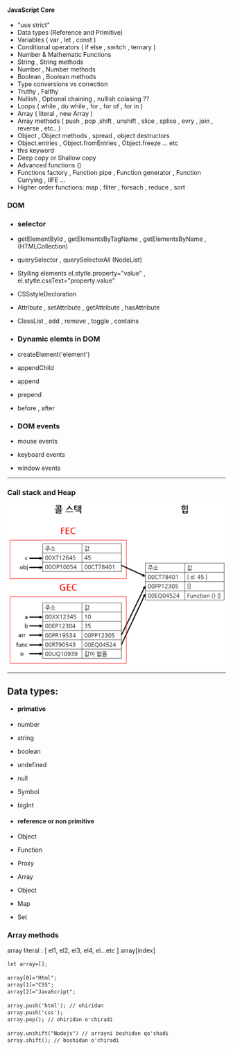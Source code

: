 #### JavaScript Core

- "use strict"
- Data types (Reference and Primitive)
- Variables ( var , let , const )
- Conditional operators ( if else , switch , ternary )  
- Number & Mathematic Functions 
- String , String methods
- Number , Number methods
- Boolean , Boolean methods
- Type conversions vs correction
- Truthy , Falthy 
- Nullish , Optional chaining , nullish colasing ?? 
- Loops ( while , do while , for , for of , for in )
- Array  ( literal , new Array )
- Array methods ( push , pop ,shift , unshift , slice , splice , evry , join , reverse , etc...)
- Object , Object methods , spread , object destructors 
- Object.entries , Object.fromEntries , Object.freeze ... etc
- this keyword
- Deep copy or Shallow copy
- Advanced functions  ()
- Functions factory , Function pipe , Function generator , Function Currying , IIFE ...
- Higher order functions: map , filter , foreach , reduce , sort 

###  DOM

- ### selector 

- getElementById , getElementsByTagName , getElementsByName , (HTMLCollection)
- querySelector , querySelectorAll (NodeList)

- Styiling elements el.stytle.property="value" , el.stytle.cssText="property:value"
- CSSstyleDecloration

- Attribute , setAttribute , getAttribute , hasAttribute 
- ClassList , add , remove , toggle , contains

- ### Dynamic elemts in DOM 
- createElement('element')
- appendChild
- append
- prepend
- before , after


- ### DOM events

- mouse events
- keyboard events
- window events

<hr>


### Call stack and Heap

![alt text](image.png)

<hr>


## Data types:

- #### primative

- number 
- string
- boolean
- undefined
- null
- Symbol
- bigInt

- #### reference or non primitive

- Object 

- Function
- Proxy
- Array 
- Object 
- Map 
- Set 


### Array methods

array literal : [ el1, el2, el3, el4, el...etc ]
array[index]

```
let array=[];

array[0]="Html";
array[1]="CSS";
array[2]="JavaScript";

array.push('html'); // ohiridan 
array.push('css');
array.pop(); // ohiridan o'chiradi

array.unshift("Nodejs") // arrayni boshidan qo'shadi
array.shift(); // boshidan o'chiradi


```






